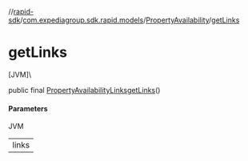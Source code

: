 //[rapid-sdk](../../../index.md)/[com.expediagroup.sdk.rapid.models](../index.md)/[PropertyAvailability](index.md)/[getLinks](get-links.md)

# getLinks

[JVM]\

public final [PropertyAvailabilityLinks](../-property-availability-links/index.md)[getLinks](get-links.md)()

#### Parameters

JVM

| |
|---|
| links |
